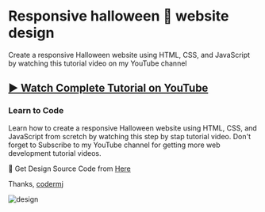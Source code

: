 # Responsive halloween 🎃 website design
Create a responsive Halloween website using HTML, CSS, and JavaScript by watching this tutorial video on my YouTube channel

## [▶️ Watch Complete Tutorial on YouTube](https://youtu.be/IGNcDAF5XMg)
### Learn to Code

Learn how to create a responsive Halloween website using HTML, CSS, and JavaScript from scretch by watching this step by stap tutorial video. Don't forget to Subscribe to my YouTube channel for getting more web development tutorial videos.

🎁 Get Design Source Code from [Here](https://www.buymeacoffee.com/the.codermj/e/187837)

Thanks,
[codermj](https://www.youtube.com/@the.codermj/)

![design](https://github.com/mjshofy/responsive-Halloween-website-kreed/assets/76812554/9d68c9c2-cd2a-4485-bfe1-57bdb29a9f17)

